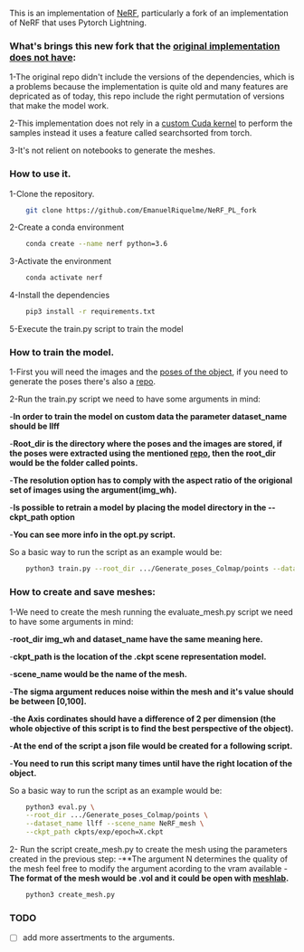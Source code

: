 
This is an implementation of [NeRF](https://arxiv.org/abs/2003.08934), particularly a fork of an implementation of NeRF that uses Pytorch Lightning.

### What's brings this new fork that the [original implementation does not have](https://github.com/kwea123/nerf_pl):
1-The original repo didn't include the versions of the dependencies, which is a problems because the implementation is quite old and many features are depricated as of today, this repo include the right permutation of versions that make the model work.

2-This implementation does not rely in a [custom Cuda kernel](https://github.com/aliutkus/torchsearchsorted/tree/1e0ffc3e0663ffda318b4e28348efd90313d08f3) to perform the samples instead it uses a feature called searchsorted from torch.

3-It's not relient on notebooks to generate the meshes.

### How to use it.
1-Clone the repository.
``` bash
    git clone https://github.com/EmanuelRiquelme/NeRF_PL_fork
```
2-Create a conda environment
``` bash
    conda create --name nerf python=3.6
```
3-Activate the environment
```bash
    conda activate nerf
```
4-Install the dependencies
```bash
    pip3 install -r requirements.txt
```
5-Execute the train.py script to train the model

### How to train the model.
1-First you will need the images and the [poses of the object](https://en.wikipedia.org/wiki/Six_degrees_of_freedom), if you need to generate the poses there's also a [repo](https://github.com/EmanuelRiquelme/Generate_poses_Colmap).

2-Run the train.py script we need to have some arguments in mind:

-**In order to train the model on custom data the parameter dataset_name should be llff**

-**Root_dir is the directory where the poses and the images are stored, if the poses were extracted using the mentioned [repo](https://github.com/EmanuelRiquelme/Generate_poses_Colmap), then the root_dir would be the folder called points.**

-**The resolution option has to comply with the aspect ratio of the origional set of images using the argument(img_wh).**

-**Is possible to retrain a model by placing the model directory in the --ckpt_path option**

-**You can see more info in the opt.py script.**

So a basic way to run the script as an example would be:
``` bash
    python3 train.py --root_dir .../Generate_poses_Colmap/points --dataset_name llff
```
### How to create and save meshes:
1-We need to create the mesh running the evaluate_mesh.py script we need to have some arguments in mind:

-**root_dir img_wh and dataset_name have the same meaning here.**

-**ckpt_path is the location of the .ckpt scene representation model.**

-**scene_name would be the name of the mesh.**

-**The sigma argument reduces noise within the mesh and it's value should be between [0,100].**

-**the Axis cordinates should have a difference of 2 per dimension (the whole objective of this script is to find the best perspective of the object).**

-**At the end of the script a json file would be created for a following script.**

-**You need to run this script many times until have the right location of the object.**

So a basic way to run the script as an example would be:
``` bash
    python3 eval.py \
    --root_dir .../Generate_poses_Colmap/points \
    --dataset_name llff --scene_name NeRF_mesh \
    --ckpt_path ckpts/exp/epoch=X.ckpt 
```
2- Run the script create_mesh.py to create the mesh using the parameters created in the previous step:
-**The argument N determines the quality of the mesh feel free to modify the argument acording to the vram available
-**The format of the mesh would be .vol and it could be open with [meshlab](https://www.meshlab.net/).**

``` bash
    python3 create_mesh.py
```

### TODO
- [ ] add more assertments to the arguments.
